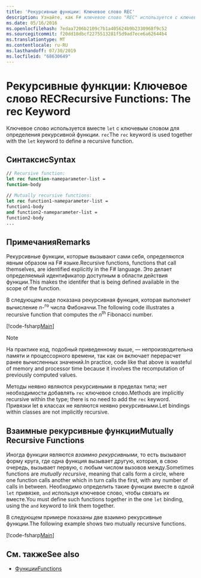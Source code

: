 ```yaml
---
title: 'Рекурсивные функции: Ключевое слово REC'
description: Узнайте, как F# ключевое слово "REC" используется с ключевым словом let для определения рекурсивной функции.
ms.date: 05/16/2016
ms.openlocfilehash: 7edaa7206b2109c7b1a405624b9b2330968f9c52
ms.sourcegitcommit: f20dd18dbcf2275513281f5d9ad7ece6a62644b4
ms.translationtype: MT
ms.contentlocale: ru-RU
ms.lasthandoff: 07/30/2019
ms.locfileid: "68630649"
---
```

# <a name="recursive-functions-the-rec-keyword"></a><span data-ttu-id="6c801-103">Рекурсивные функции: Ключевое слово REC</span><span class="sxs-lookup"><span data-stu-id="6c801-103">Recursive Functions: The rec Keyword</span></span>

<span data-ttu-id="6c801-104">Ключевое слово используется вместе `let` с ключевым словом для определения рекурсивной функции. `rec`</span><span class="sxs-lookup"><span data-stu-id="6c801-104">The `rec` keyword is used together with the `let` keyword to define a recursive function.</span></span>

## <a name="syntax"></a><span data-ttu-id="6c801-105">Синтаксис</span><span class="sxs-lookup"><span data-stu-id="6c801-105">Syntax</span></span>

```fsharp
// Recursive function:
let rec function-nameparameter-list =
function-body

// Mutually recursive functions:
let rec function1-nameparameter-list =
function1-body
and function2-nameparameter-list =
function2-body
...
```

## <a name="remarks"></a><span data-ttu-id="6c801-106">Примечания</span><span class="sxs-lookup"><span data-stu-id="6c801-106">Remarks</span></span>

<span data-ttu-id="6c801-107">Рекурсивные функции, которые вызывают сами себя, определяются явным образом на F# языке.</span><span class="sxs-lookup"><span data-stu-id="6c801-107">Recursive functions, functions that call themselves, are identified explicitly in the F# language.</span></span> <span data-ttu-id="6c801-108">Это делает определяемый идентификатор доступным в области действия функции.</span><span class="sxs-lookup"><span data-stu-id="6c801-108">This makes the identifer that is being defined available in the scope of the function.</span></span>

<span data-ttu-id="6c801-109">В следующем коде показана рекурсивная функция, которая выполняет вычисление *n*-<sup>го</sup> числа Фибоначчи.</span><span class="sxs-lookup"><span data-stu-id="6c801-109">The following code illustrates a recursive function that computes the *n*<sup>th</sup> Fibonacci number.</span></span>

[!code-fsharp[Main](~/samples/snippets/fsharp/lang-ref-1/snippet4001.fs)]

> [!NOTE]
> <span data-ttu-id="6c801-110">На практике код, подобный приведенному выше, — непроизводительна памяти и процессорного времени, так как он включает перерасчет ранее вычисленных значений.</span><span class="sxs-lookup"><span data-stu-id="6c801-110">In practice, code like that above is wasteful of memory and processor time because it involves the recomputation of previously computed values.</span></span>

<span data-ttu-id="6c801-111">Методы неявно являются рекурсивными в пределах типа; нет необходимости добавлять `rec` ключевое слово.</span><span class="sxs-lookup"><span data-stu-id="6c801-111">Methods are implicitly recursive within the type; there is no need to add the `rec` keyword.</span></span> <span data-ttu-id="6c801-112">Привязки let в классах не являются неявно рекурсивными.</span><span class="sxs-lookup"><span data-stu-id="6c801-112">Let bindings within classes are not implicitly recursive.</span></span>

## <a name="mutually-recursive-functions"></a><span data-ttu-id="6c801-113">Взаимные рекурсивные функции</span><span class="sxs-lookup"><span data-stu-id="6c801-113">Mutually Recursive Functions</span></span>

<span data-ttu-id="6c801-114">Иногда функции являются *взаимно рекурсивными*, то есть вызывают форму круга, где одна функция вызывает другую, которая, в свою очередь, вызывает первую, с любым числом вызовов между.</span><span class="sxs-lookup"><span data-stu-id="6c801-114">Sometimes functions are *mutually recursive*, meaning that calls form a circle, where one function calls another which in turn calls the first, with any number of calls in between.</span></span> <span data-ttu-id="6c801-115">Необходимо определить такие функции вместе в одной `let` привязке, `and` используя ключевое слово, чтобы связать их вместе.</span><span class="sxs-lookup"><span data-stu-id="6c801-115">You must define such functions together in the one `let` binding, using the `and` keyword to link them together.</span></span>

<span data-ttu-id="6c801-116">В следующем примере показаны две взаимно рекурсивные функции.</span><span class="sxs-lookup"><span data-stu-id="6c801-116">The following example shows two mutually recursive functions.</span></span>

[!code-fsharp[Main](~/samples/snippets/fsharp/lang-ref-1/snippet4002.fs)]

## <a name="see-also"></a><span data-ttu-id="6c801-117">См. также</span><span class="sxs-lookup"><span data-stu-id="6c801-117">See also</span></span>

- [<span data-ttu-id="6c801-118">Функции</span><span class="sxs-lookup"><span data-stu-id="6c801-118">Functions</span></span>](index.md)
